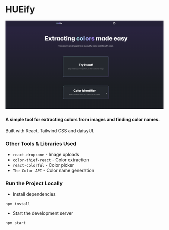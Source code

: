 # HUEify

![HUEify cover photo](./public/static/hueify-cover.png)

#### A simple tool for extracting colors from images and finding color names.

Built with React, Tailwind CSS and daisyUI.

### Other Tools & Libraries Used

- `react-dropzone` - Image uploads
- `color-thief-react` - Color extraction
- `react-colorful` - Color picker
- `The Color API` - Color name generation

### Run the Project Locally

- Install dependencies

```
npm install
```

- Start the development server

```
npm start
```
